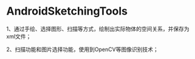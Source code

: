 # AndroidSketchingTools
1、通过手绘、选择图形、扫描等方式，绘制出实际物体的空间关系，并保存为xml文件；

2、扫描功能和图片选择功能，使用到OpenCV等图像识别技术；

